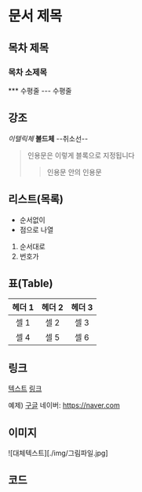 # 문서 제목
## 목차 제목
### 목차 소제목
*** 수평줄
--- 수평줄

## 강조
*이텔릭체*
**볼드체**
--취소선--

>인용문은 이렇게 블록으로 지정됩니다
>> 인용문 안의 인용문

## 리스트(목록)
* 순서없이
* 점으로 나열

1. 순서대로
2. 번호가 

## 표(Table)
| 헤더 1 | 헤더 2 | 헤더 3 |
|:---:|:---:|:---:|
| 셀 1| 셀 2| 셀 3|
| 셀 4| 셀 5| 셀 6|

## 링크
[텍스트](filename.md)
[링크](http://링크주소/)

예제)
[구글](https://google.com)
네이버: <https://naver.com>

## 이미지
![대체텍스트][./img/그림파일.jpg]
## 코드
